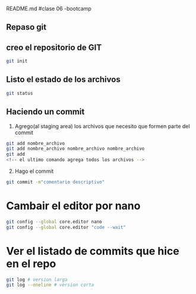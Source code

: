 README.md
#clase 06 -bootcamp

## Repaso git

## creo el repositorio de GIT

```sh
git init
```

## Listo el estado de los archivos

```sh
git status
```

## Haciendo un commit

1. Agrego(al staging area) los archivos que necesito que formen parte del commit

```sh
git add nombre_archivo
git add nombre_archivo nombre_archivo nombre_archivo
git add 
<!-- el ultimo comando agrega todos los archivos -->
```

2. Hago el commit

```sh
git commit -m"comentario descriptivo"
```

# Cambair el editor por nano
```sh
git config --global core.editor nano
git config --global core.editor "code --wait"
```

# Ver el listado de commits que hice en el repo

```sh
git log # version larga
git log --oneline # version corta

```


